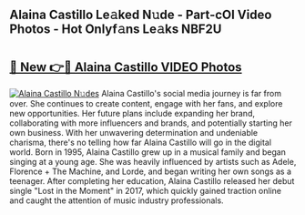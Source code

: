 ## Alaina Castillo Le𝚊ked N𝚞de - Part-cOI Video Photos - Hot Onlyf𝚊ns Le𝚊ks NBF2U

# <h2><a href="http://ac18111.deff.icu/?id=Alaina+Castillo">🔗 New 👉🔴 Alaina Castillo VIDEO Photos</a></h2>

[![Alaina Castillo N𝚞des](https://i.imgur.com/rIISA9y.gif)](http://ac18111.deff.icu/?id=Alaina+Castillo)
Alaina Castillo's social media journey is far from over. She continues to create content, engage with her fans, and explore new opportunities. Her future plans include expanding her brand, collaborating with more influencers and brands, and potentially starting her own business. With her unwavering determination and undeniable charisma, there's no telling how far Alaina Castillo will go in the digital world. Born in 1995, Alaina Castillo grew up in a musical family and began singing at a young age. She was heavily influenced by artists such as Adele, Florence + The Machine, and Lorde, and began writing her own songs as a teenager. After completing her education, Alaina Castillo released her debut single "Lost in the Moment" in 2017, which quickly gained traction online and caught the attention of music industry professionals.
